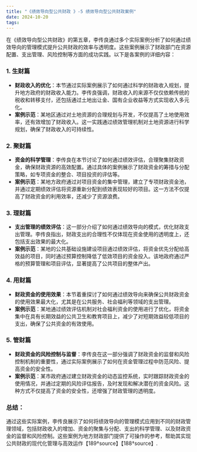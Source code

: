 ```yaml
---
title: "《绩效导向型公共财政 》-5 绩效导向型公共财政案例"
date: 2024-10-20
tags: 
---
```

在《绩效导向型公共财政》的第五章，李传良通过多个实际案例分析了如何通过绩效导向的管理模式提升公共财政的效率与透明度。这些案例展示了财政部门在资源配置、支出管理、风险控制等方面的成功实践。以下是各案例的详细内容：

### 1. **生财篇**
   - **财政收入的优化**：本节通过实际案例展示了如何通过科学的财政收入规划，提升地方政府的财政收入能力。李传良强调，财政收入的来源不仅仅依赖传统的税收和转移支付，还包括通过土地出让金、国有企业收益等方式实现收入多元化。
   - **案例示范**：某地区通过对土地资源的合理规划与开发，不仅提高了土地使用效率，还有效增加了财政收入。这一实践通过绩效管理机制对土地资源进行科学规划，确保了财政收入的可持续性。

### 2. **聚财篇**
   - **资金的科学管理**：李传良在本节讨论了如何通过绩效评估，合理聚集财政资金，确保财政资源的高效配置。通过具体的案例展示了财政资金的筹措与分配策略，如专项资金的整合、项目投资的评估等。
   - **案例示范**：某地方政府通过对项目资金的集中管理，建立了专项财政资金池，并通过定期绩效评估将资源重新分配到绩效表现较好的项目。这一方法不仅提高了财政资金的利用效率，还减少了资源浪费。

### 3. **理财篇**
   - **支出管理的绩效评估**：这一部分介绍了如何通过绩效导向的模式，优化财政支出管理。李传良指出，财政支出的合理性不仅体现在资金使用的透明度上，还包括支出效果的最大化。
   - **案例示范**：某地的公共基础设施建设项目通过绩效评估，将资金优先分配给高效益的项目，同时通过预算控制降低了低效项目的资金投入。该地政府通过严格的预算管理和项目评估，显著提高了公共项目的整体产出。

### 4. **用财篇**
   - **财政资金的使用效果**：本节着重探讨了如何通过绩效导向来确保公共财政资金的使用效果最大化，尤其是在公共服务、社会福利等领域的支出管理。
   - **案例示范**：某地通过绩效评估机制对社会福利资金的使用进行了优化，将资金集中在具有长期效益的公共卫生和教育项目上，减少了对短期效益较低项目的支出，确保了公共资金的有效使用。

### 5. **管财篇**
   - **财政资金的风险控制与监督**：李传良在这一部分强调了财政资金的监督和风险控制机制的重要性，通过实际案例展示了如何在资金管理过程中防范风险、提高资金的安全性。
   - **案例示范**：某市政府通过建立财政资金的动态监控系统，实时跟踪财政资金的使用情况，并通过定期的风险评估报告，及时发现和解决潜在的资金风险。这种方式不仅提高了资金的安全性，还增强了财政管理的透明度。

### 总结：
通过这些实际案例，李传良展示了如何将绩效导向的管理模式应用到不同的财政管理领域，包括财政收入的增加、资金的聚集与分配、支出的科学管理、以及财政资金的监督和风险控制。这些案例为地方财政部门提供了可操作的参考，帮助其实现公共财政的现代化管理与高效运作【189†source】【188†source】.

